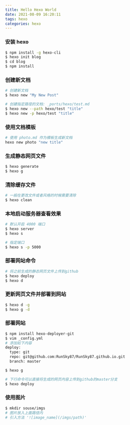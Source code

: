 ```yaml
---
title: Hello Hexo World
date: 2021-08-09 16:20:11
tags: hexo
categories: hexo
---
```


### 安装 hexo
```bash
$ npm install -g hexo-cli
$ hexo init blog
$ cd blog
$ npm install
```

### 创建新文档
``` bash
# 创建新文档
$ hexo new "My New Post"

# 创建指定路径的文档: _ports/hexo/test.md
$ hexo new --path hexo/test "title"
$ hexo new -p hexo/test "title"
```

<!-- more -->

### 使用文档模板
```bash
# 使用 photo.md 作为模板生成新文档
hexo new photo "new title"
```

### 生成静态网页文件
``` bash
$ hexo generate
$ hexo g
```

### 清除缓存文件
```bash
# 一般在更改文件或者风格的时候需要清除
$ hexo clean
```

### 本地启动服务器查看效果
``` bash
# 默认开启 4000 端口
$ hexo server
$ hexo s

# 指定端口
$ hexo s -p 5000
```

### 部署网站命令
``` bash
# 将之前生成的静态网页文件上传到github
$ hexo deploy
$ hexo d
```

### 更新网页文件并部署到网站
```bash
$ hexo d -g
$ hexo g -d
```

### 部署网站
```bash
$ npm install hexo-deployer-git
$ vim _config.yml
# 添加如下内容
deploy:
  type: git
  repo: git@github.com:RunSky87/RunSky87.github.io.git
  branch: master

$ hexo g

# 下行命令可以直接将生成的网页内容上传到github的master分支
$ hexo deploy
```

### 使用图片
```bash
$ mkdir souse/imgs
# 图片放入上面路径内
# 引入方法 '![image_name](/imgs/path)'
```
